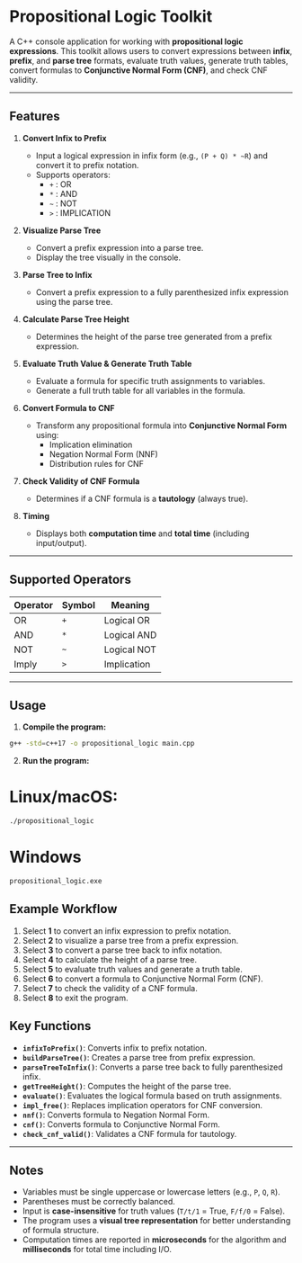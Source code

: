 # Propositional Logic Toolkit

A C++ console application for working with **propositional logic expressions**. This toolkit allows users to convert expressions between **infix**, **prefix**, and **parse tree** formats, evaluate truth values, generate truth tables, convert formulas to **Conjunctive Normal Form (CNF)**, and check CNF validity.

---

## Features

1. **Convert Infix to Prefix**  
   - Input a logical expression in infix form (e.g., `(P + Q) * ~R`) and convert it to prefix notation.  
   - Supports operators:  
     - `+` : OR  
     - `*` : AND  
     - `~` : NOT  
     - `>` : IMPLICATION

2. **Visualize Parse Tree**  
   - Convert a prefix expression into a parse tree.  
   - Display the tree visually in the console.

3. **Parse Tree to Infix**  
   - Convert a prefix expression to a fully parenthesized infix expression using the parse tree.

4. **Calculate Parse Tree Height**  
   - Determines the height of the parse tree generated from a prefix expression.

5. **Evaluate Truth Value & Generate Truth Table**  
   - Evaluate a formula for specific truth assignments to variables.  
   - Generate a full truth table for all variables in the formula.

6. **Convert Formula to CNF**  
   - Transform any propositional formula into **Conjunctive Normal Form** using:  
     - Implication elimination  
     - Negation Normal Form (NNF)  
     - Distribution rules for CNF

7. **Check Validity of CNF Formula**  
   - Determines if a CNF formula is a **tautology** (always true).

8. **Timing**  
   - Displays both **computation time** and **total time** (including input/output).

---

## Supported Operators

| Operator | Symbol | Meaning        |
|----------|--------|----------------|
| OR       | `+`    | Logical OR     |
| AND      | `*`    | Logical AND    |
| NOT      | `~`    | Logical NOT    |
| Imply    | `>`    | Implication    |

---

## Usage

1. **Compile the program:**

```bash
g++ -std=c++17 -o propositional_logic main.cpp
```
2. **Run the program:**

# Linux/macOS:
```bash
./propositional_logic
```
# Windows
```bash
propositional_logic.exe
```
## Example Workflow

1. Select **1** to convert an infix expression to prefix notation.  
2. Select **2** to visualize a parse tree from a prefix expression.  
3. Select **3** to convert a parse tree back to infix notation.  
4. Select **4** to calculate the height of a parse tree.  
5. Select **5** to evaluate truth values and generate a truth table.  
6. Select **6** to convert a formula to Conjunctive Normal Form (CNF).  
7. Select **7** to check the validity of a CNF formula.  
8. Select **8** to exit the program.


## Key Functions

- **`infixToPrefix()`**: Converts infix to prefix notation.  
- **`buildParseTree()`**: Creates a parse tree from prefix expression.  
- **`parseTreeToInfix()`**: Converts a parse tree back to fully parenthesized infix.  
- **`getTreeHeight()`**: Computes the height of the parse tree.  
- **`evaluate()`**: Evaluates the logical formula based on truth assignments.  
- **`impl_free()`**: Replaces implication operators for CNF conversion.  
- **`nnf()`**: Converts formula to Negation Normal Form.  
- **`cnf()`**: Converts formula to Conjunctive Normal Form.  
- **`check_cnf_valid()`**: Validates a CNF formula for tautology.

---

## Notes

- Variables must be single uppercase or lowercase letters (e.g., `P`, `Q`, `R`).  
- Parentheses must be correctly balanced.  
- Input is **case-insensitive** for truth values (`T/t/1` = True, `F/f/0` = False).  
- The program uses a **visual tree representation** for better understanding of formula structure.  
- Computation times are reported in **microseconds** for the algorithm and **milliseconds** for total time including I/O.

